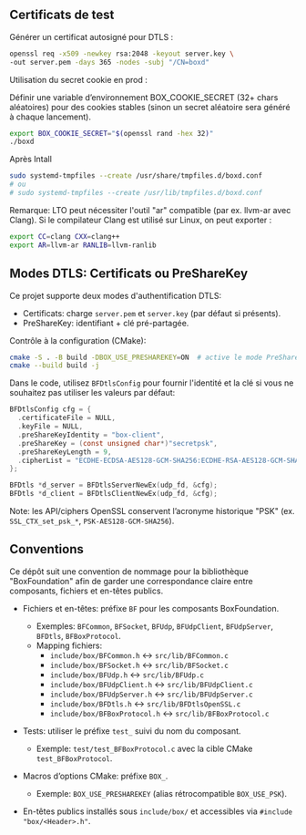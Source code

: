 ## Certificats de test

Générer un certificat autosigné pour DTLS :
```bash
openssl req -x509 -newkey rsa:2048 -keyout server.key \
-out server.pem -days 365 -nodes -subj "/CN=boxd"
```

Utilisation du secret cookie en prod :

Définir une variable d’environnement BOX_COOKIE_SECRET (32+ chars aléatoires) pour des cookies stables (sinon un secret aléatoire sera généré à chaque lancement).
```bash
export BOX_COOKIE_SECRET="$(openssl rand -hex 32)"
./boxd
```

Après Intall

```bash
sudo systemd-tmpfiles --create /usr/share/tmpfiles.d/boxd.conf
# ou
# sudo systemd-tmpfiles --create /usr/lib/tmpfiles.d/boxd.conf
```

Remarque: LTO peut nécessiter l'outil "ar" compatible (par ex. llvm-ar avec Clang). Si le compilateur Clang est utilisé sur Linux, on peut exporter :
```bash
export CC=clang CXX=clang++
export AR=llvm-ar RANLIB=llvm-ranlib
```

## Modes DTLS: Certificats ou PreShareKey

Ce projet supporte deux modes d'authentification DTLS:

- Certificats: charge `server.pem` et `server.key` (par défaut si présents).
- PreShareKey: identifiant + clé pré-partagée.

Contrôle à la configuration (CMake):

```bash
cmake -S . -B build -DBOX_USE_PRESHAREKEY=ON  # active le mode PreShareKey
cmake --build build -j
```

Dans le code, utilisez `BFDtlsConfig` pour fournir l'identité et la clé si vous ne souhaitez pas utiliser les valeurs par défaut:

```c
BFDtlsConfig cfg = {
  .certificateFile = NULL,
  .keyFile = NULL,
  .preShareKeyIdentity = "box-client",
  .preShareKey = (const unsigned char*)"secretpsk",
  .preShareKeyLength = 9,
  .cipherList = "ECDHE-ECDSA-AES128-GCM-SHA256:ECDHE-RSA-AES128-GCM-SHA256:PSK-AES128-GCM-SHA256"
};

BFDtls *d_server = BFDtlsServerNewEx(udp_fd, &cfg);
BFDtls *d_client = BFDtlsClientNewEx(udp_fd, &cfg);
```

Note: les API/ciphers OpenSSL conservent l’acronyme historique "PSK" (ex. `SSL_CTX_set_psk_*`, `PSK-AES128-GCM-SHA256`).

## Conventions

Ce dépôt suit une convention de nommage pour la bibliothèque "BoxFoundation" afin de garder une correspondance claire entre composants, fichiers et en-têtes publics.

- Fichiers et en-têtes: préfixe `BF` pour les composants BoxFoundation.
  - Exemples: `BFCommon`, `BFSocket`, `BFUdp`, `BFUdpClient`, `BFUdpServer`, `BFDtls`, `BFBoxProtocol`.
  - Mapping fichiers:
    - `include/box/BFCommon.h` ↔ `src/lib/BFCommon.c`
    - `include/box/BFSocket.h` ↔ `src/lib/BFSocket.c`
    - `include/box/BFUdp.h` ↔ `src/lib/BFUdp.c`
    - `include/box/BFUdpClient.h` ↔ `src/lib/BFUdpClient.c`
    - `include/box/BFUdpServer.h` ↔ `src/lib/BFUdpServer.c`
    - `include/box/BFDtls.h` ↔ `src/lib/BFDtlsOpenSSL.c`
    - `include/box/BFBoxProtocol.h` ↔ `src/lib/BFBoxProtocol.c`

- Tests: utiliser le préfixe `test_` suivi du nom du composant.
  - Exemple: `test/test_BFBoxProtocol.c` avec la cible CMake `test_BFBoxProtocol`.

- Macros d’options CMake: préfixe `BOX_`.
  - Exemple: `BOX_USE_PRESHAREKEY` (alias rétrocompatible `BOX_USE_PSK`).

- En-têtes publics installés sous `include/box/` et accessibles via `#include "box/<Header>.h"`.
